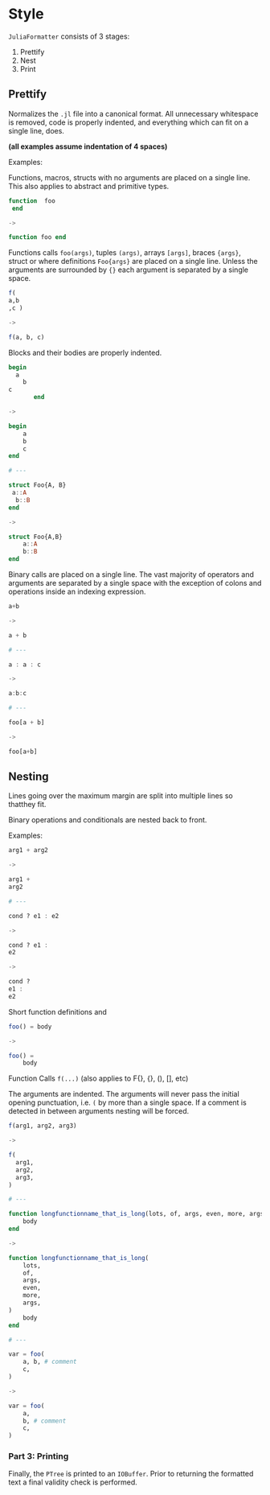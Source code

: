 # Style

`JuliaFormatter` consists of 3 stages:

1. Prettify
2. Nest
3. Print

## Prettify

Normalizes the `.jl` file into a canonical format. All unnecessary whitespace is removed, code is properly indented, and everything which can fit on a single line, does. 

**(all examples assume indentation of 4 spaces)**

Examples:

Functions, macros, structs with no arguments are placed on a single line.
This also applies to abstract and primitive types.

```julia
function  foo
 end

->

function foo end
```

Functions calls `foo(args)`, tuples `(args)`, arrays `[args]`, braces `{args}`, struct or where definitions `Foo{args}` are placed on a single line. Unless the arguments are surrounded by `{}` each argument is separated by a single space.

```julia
f(
a,b
,c )

->

f(a, b, c)
```

Blocks and their bodies are properly indented.

```julia
begin
  a
    b
c
       end

->

begin
    a
    b
    c
end

# ---

struct Foo{A, B}
 a::A
  b::B
end

->

struct Foo{A,B}
    a::A
    b::B
end
```

Binary calls are placed on a single line. The vast majority of operators and arguments are separated by a single space with the exception of colons and operations inside an indexing expression.

```julia
a+b

-> 

a + b

# ---

a : a : c

->

a:b:c

# ---

foo[a + b]

->

foo[a+b]
```

## Nesting

Lines going over the maximum margin are split into multiple lines so thatthey fit. 

Binary operations and conditionals are nested back to front.

Examples:


```julia
arg1 + arg2

->

arg1 + 
arg2

# ---

cond ? e1 : e2

->

cond ? e1 :
e2

->

cond ? 
e1 :
e2
```

Short function definitions and 

```julia
foo() = body

->

foo() =
    body
```

Function Calls `f(...)` (also applies to F{}, {}, (), [], etc)

The arguments are indented. The arguments will never pass the initial opening punctuation, i.e. `(` by more than a single space. If a comment is detected in between arguments nesting will be forced.

```julia
f(arg1, arg2, arg3)

->

f(
  arg1,
  arg2,
  arg3,
)

# ---

function longfunctionname_that_is_long(lots, of, args, even, more, args)
    body
end

->

function longfunctionname_that_is_long(
    lots, 
    of, 
    args,
    even, 
    more, 
    args,
)
    body
end

# ---

var = foo(
    a, b, # comment
    c,
)

->

var = foo(
    a,
    b, # comment
    c,
)
```

### Part 3: Printing

Finally, the `PTree` is printed to an `IOBuffer`. Prior to returning the formatted text a final validity
check is performed.
